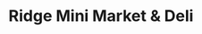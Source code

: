 ---
title: "Ridge Mini Market & Deli"
url: /new-york/ridge-mini-market-und-deli/
shop: Lebensmittel
---